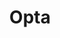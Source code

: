 ---
title: Opta
description: A secure, easy-to-use micro PLC with Industrial IoT capabilities.
bu: pro
---